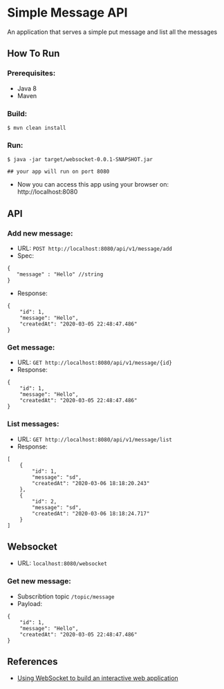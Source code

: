 # Simple Message API
An application that serves a simple put message and list all the messages

## How To Run
### Prerequisites:
* Java 8
* Maven

### Build:
```$xslt
$ mvn clean install
```

### Run:
```$xslt
$ java -jar target/websocket-0.0.1-SNAPSHOT.jar

## your app will run on port 8080
```
* Now you can access this app using your browser on: http://localhost:8080
## API
### Add new message:
* URL: ```POST http://localhost:8080/api/v1/message/add```
* Spec: 

```$xslt
{
   "message" : "Hello" //string
}
```
* Response:
```$xslt
{
    "id": 1,
    "message": "Hello",
    "createdAt": "2020-03-05 22:48:47.486"
}
```


### Get message:
* URL: ```GET http://localhost:8080/api/v1/message/{id}```
* Response:
```$xslt
{
    "id": 1,
    "message": "Hello",
    "createdAt": "2020-03-05 22:48:47.486"
}
```

### List messages:
* URL: ```GET http://localhost:8080/api/v1/message/list```
* Response:
```$xslt
[
    {
        "id": 1,
        "message": "sd",
        "createdAt": "2020-03-06 18:18:20.243"
    },
    {
        "id": 2,
        "message": "sd",
        "createdAt": "2020-03-06 18:18:24.717"
    }
]
```

## Websocket
* URL: ```localhost:8080/websocket```

### Get new message:
* Subscribtion topic ```/topic/message``` 
* Payload:
```aidl
{
    "id": 1,
    "message": "Hello",
    "createdAt": "2020-03-05 22:48:47.486"
}
```

## References
* [Using WebSocket to build an interactive web application](https://spring.io/guides/gs/messaging-stomp-websocket/)


